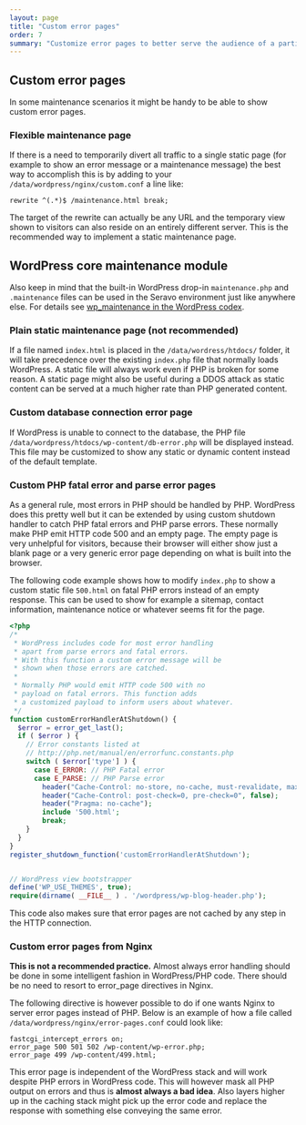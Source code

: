 ```yaml
---
layout: page
title: "Custom error pages"
order: 7
summary: "Customize error pages to better serve the audience of a particular site"
---
```


## Custom error pages

In some maintenance scenarios it might be handy to be able to show custom error pages.

### Flexible maintenance page

If there is a need to temporarily divert all traffic to a single static page (for example to show an error message or a maintenance message) the best way to accomplish this is by adding to your `/data/wordpress/nginx/custom.conf` a line like:

```
rewrite ^(.*)$ /maintenance.html break;
```

The target of the rewrite can actually be any URL and the temporary view shown to visitors can also reside on an entirely different server. This is the recommended way to implement a static maintenance page.

## WordPress core maintenance module

Also keep in mind that the built-in WordPress drop-in `maintenance.php` and `.maintenance` files can be used in the Seravo environment just like anywhere else. For details see [wp_maintenance in the WordPress codex](https://codex.wordpress.org/Function_Reference/wp_maintenance).

### Plain static maintenance page (not recommended)

If a file named `index.html` is placed in the `/data/wordress/htdocs/` folder, it will take precedence over the existing `index.php` file that normally loads WordPress. A static file will always work even if PHP is broken for some reason. A static page might also be useful during a DDOS attack as static content can be served at a much higher rate than PHP generated content.

### Custom database connection error page

If WordPress is unable to connect to the database, the PHP file `/data/wordpress/htdocs/wp-content/db-error.php` will be displayed instead. This file may be customized to show any static or dynamic content instead of the default template.

### Custom PHP fatal error and parse error pages

As a general rule, most errors in PHP should be handled by PHP. WordPress does this pretty well but it can be extended by using custom shutdown handler to catch PHP fatal errors and PHP parse errors. These normally make PHP emit HTTP code 500 and an empty page. The empty page is very unhelpful for visitors, because their browser will either show just a blank page or a very generic error page depending on what is built into the browser.

The following code example shows how to modify `index.php` to show a custom static file `500.html` on fatal PHP errors instead of an empty response. This can be used to show for example a sitemap, contact information, maintenance notice or whatever seems fit for the page.

```php
<?php
/*
 * WordPress includes code for most error handling
 * apart from parse errors and fatal errors.
 * With this function a custom error message will be
 * shown when those errors are catched.
 *
 * Normally PHP would emit HTTP code 500 with no
 * payload on fatal errors. This function adds
 * a customized payload to inform users about whatever.
 */
function customErrorHandlerAtShutdown() {
  $error = error_get_last();
  if ( $error ) {
    // Error constants listed at
    // http://php.net/manual/en/errorfunc.constants.php
    switch ( $error['type'] ) {
      case E_ERROR: // PHP Fatal error
      case E_PARSE: // PHP Parse error
        header("Cache-Control: no-store, no-cache, must-revalidate, max-age=0");
        header("Cache-Control: post-check=0, pre-check=0", false);
        header("Pragma: no-cache");
        include '500.html';
        break;
    }
  }
}
register_shutdown_function('customErrorHandlerAtShutdown');


// WordPress view bootstrapper
define('WP_USE_THEMES', true);
require(dirname( __FILE__ ) . '/wordpress/wp-blog-header.php');
```

This code also makes sure that error pages are not cached by any step in the HTTP connection.

### Custom error pages from Nginx

**This is not a recommended practice.** Almost always error handling should be done in some intelligent fashion in WordPress/PHP code. There should be no need to resort to error_page directives in Nginx.

The following directive is however possible to do if one wants Nginx to server error pages instead of PHP. Below is an example of how a file called `/data/wordpress/nginx/error-pages.conf` could look like:

```
fastcgi_intercept_errors on;
error_page 500 501 502 /wp-content/wp-error.php;
error_page 499 /wp-content/499.html;
```

This error page is independent of the WordPress stack and will work despite PHP errors in WordPress code. This will however mask all PHP output on errors and thus is **almost always a bad idea**. Also layers higher up in the caching stack might pick up the error code and replace the response with something else conveying the same error.
